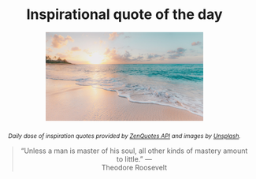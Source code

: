 
<div align="center">

# Inspirational quote of the day

<img src="./data/photo.jpeg" alt="Beautiful nature photo" width="320" height="180">

<sub><i>Daily dose of inspiration quotes provided by [ZenQuotes API](https://zenquotes.io/) and images by [Unsplash](https://unsplash.com/).</i></sub>


<blockquote>&ldquo;Unless a man is master of his soul, all other kinds of mastery amount to little.&rdquo; &mdash; <footer>Theodore Roosevelt</footer></blockquote>

</div>

